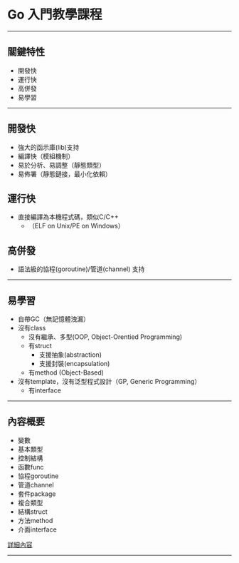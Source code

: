 # Go 入門教學課程

---

## 關鍵特性

* 開發快
* 運行快
* 高併發
* 易學習

---

## 開發快

* 強大的函示庫(lib)支持
* 編譯快（模組機制）
* 易於分析、易調整（靜態類型）
* 易佈署（靜態鏈接，最小化依賴）


## 運行快

* 直接編譯為本機程式碼，類似C/C++
	* （ELF on Unix/PE on Windows）

## 高併發

* 語法級的協程(goroutine)/管道(channel) 支持

---

## 易學習

* 自帶GC（無記憶體洩漏）
* 沒有class
	* 沒有繼承、多型(OOP, Object-Orentied Programming)
	* 有struct
		* 支援抽象(abstraction)
		* 支援封裝(encapsulation)
	* 有method (Object-Based)
* 沒有template，沒有泛型程式設計（GP, Generic Programming）
	* 有interface

---

## 內容概要

* 變數
* 基本類型
* 控制結構
* 函數func
* 協程goroutine
* 管道channel
* 套件package
* 複合類型
* 結構struct
* 方法method
* 介面interface

[詳細內容](docs/first-go.md)

---


